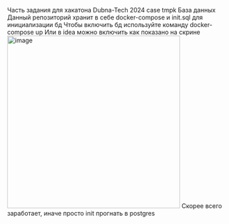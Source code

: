 Часть задания для хакатона Dubna-Tech 2024 case tmpk
База данных
Данный репозиторий хранит в себе docker-compose и init.sql для инициализации бд
Чтобы включить бд используйте команду docker-compose up
Или в idea можно включить как показано на скрине
<img width="398" alt="image" src="https://github.com/ZagvozdkinVyacheslav/PostgresRepo/assets/95654754/70139ae1-b84f-496c-add3-c41c3f19f64d">
Скорее всего заработает, иначе просто init прогнать в postgres
